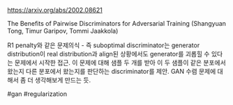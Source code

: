 https://arxiv.org/abs/2002.08621

The Benefits of Pairwise Discriminators for Adversarial Training (Shangyuan Tong, Timur Garipov, Tommi Jaakkola)

R1 penalty와 같은 문제의식 - 즉 suboptimal discriminator는 generator distribution이 real distribution과 align된 상황에서도 generator를 괴롭힐 수 있다는 문제에서 시작한 접근. 이 문제에 대해 샘플 두 개를 받아 이 두 샘플이 같은 분포에서 왔는지 다른 분포에서 왔는지를 판단하는 discriminator를 제안. GAN 수렴 문제에 대해서 좀 더 생각해보게 만드는 듯.

#gan #regularization